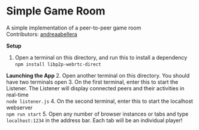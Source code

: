 # Simple Game Room
A simple implementation of a peer-to-peer game room  
Contributors: [andreaabellera](https://github.com/andreaabellera)  

**Setup**
1. Open a terminal on this directory, and run this to install a dependency  
```npm install libp2p-webrtc-direct```

**Launching the App**
2. Open another terminal on this directory. You should have two terminals open
3. On the first terminal, enter this to start the Listener. The Listener will display connected peers and their activities in real-time  
`node listener.js`
4. On the second terminal, enter this to start the localhost webserver  
`npm run start`
5. Open any number of browser instances or tabs and type `localhost:1234` in the address bar. Each tab will be an individual player!